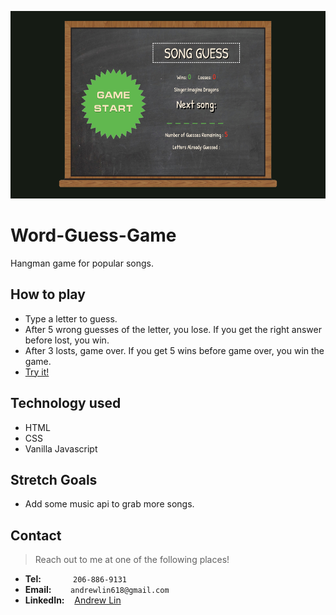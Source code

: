 <img src="assets/images/screenshot.png" height=300px alt="Screenshot"></img>

# Word-Guess-Game
Hangman game for popular songs.


## How to play
- Type a letter to guess.
- After 5 wrong guesses of the letter, you lose. If you get the right answer before lost, you win.
- After 3 losts, game over. If you get 5 wins before game over, you win the game.
- [Try it!](https://andrewlin618.github.io/Word-Guess-Game)

## Technology used
- HTML
- CSS
- Vanilla Javascript

## Stretch Goals
- Add some music api to grab more songs.

## Contact

> Reach out to me at one of the following places!

- **Tel:**      &nbsp; &nbsp; &nbsp; &nbsp; &nbsp; &nbsp; `206-886-9131`
- **Email:**    &ensp; &nbsp; &nbsp; `andrewlin618@gmail.com`
- **LinkedIn:** &nbsp;&nbsp; [Andrew Lin](https://www.linkedin.com/in/andrewlin618)


